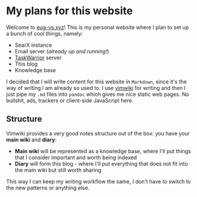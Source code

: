 # My plans for this website
Welcome to [eug-vs.xyz](https://eug-vs.xyz)! This is my personal website where I plan to set up a bunch of cool things, namely:
 - SearX instance
 - Email server (*already up and running!*)
 - [TaskWarrior](https://taskwarrior.org) server
 - This blog
 - Knowledge base

I decided that I will write content for this website in `Markdown`, since it's the way of writing I am already so used to.
I use [vimwiki](https://github.com/vimwiki/vimwiki) for writing and then I just pipe my `.md` files into `pandoc` which gives me nice static web pages. No bullshit, ads, trackers or client-side JavaScript here.

## Structure
Vimwiki provides a very good notes structure out of the box: you have your **main wiki** and **diary**:
 - **Main wiki** will be represented as a knowledge base, where I'll put things that I consider important and worth being indexed
 - **Diary** will form this blog - where I'll put everything that does not fit into the main wiki but still worth sharing

This way I can keep my writing workflow the same, I don't have to switch to the new patterns or anything else.
